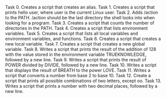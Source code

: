 Task 0. Creates a script that creates an alias. 
Task 1. Creates a script that prints hello user, where user is the current Linux user. 
Task 2. Adds /action to the PATH. /action should be the last directory the shell looks into when looking for a program.
Task 3. Creates a script that counts the number of directories in the PATH. 
Task 4. Creates a script that lists environment variables. 
Task 5. Creates a script that lists all local variables and environment variables, and functions. 
Task 6. Creates a script that creates a new local variable. 
Task 7. Creates a script that creates a new global variable. 
Task 8. Writes a script that prints the result of the addition of 128 with the value stored in the environment variable TRUEKNOWLEDGE, followed by a new line. 
Task 9. Writes a script that prints the result of POWER divided by DIVIDE, followed by a new line. 
Task 10. Writes a script that displays the result of BREATH to the power LOVE. 
Task 11. Writes a script that converts a number from base 2 to base 10. 
Task 12. Create a script that prints all possible combinations of two letters, except oo.
Task 13. Writes a script that prints a number with two decimal places, followed by a new line.
